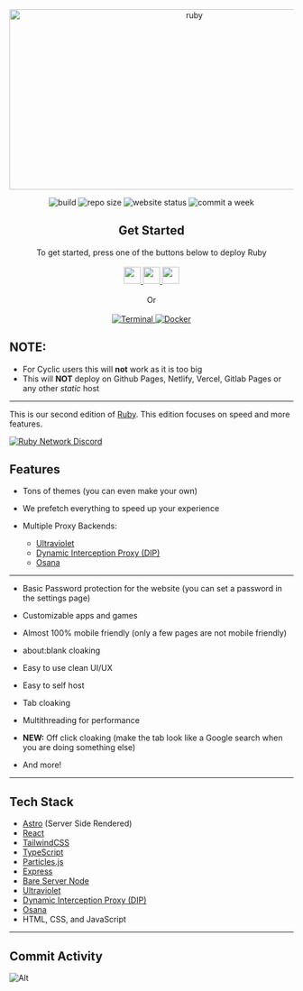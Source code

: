 <div align="center">
         
<img src="https://socialify.git.ci/ruby-network/ruby/image?description=1&font=Inter&forks=1&issues=1&language=1&name=1&owner=1&pattern=Circuit%20Board&pulls=1&stargazers=1&theme=Dark" alt="ruby" width="640" height="320" />

<img alt="build" src="https://img.shields.io/github/actions/workflow/status/ruby-network/ruby/docker-build.yml?style=for-the-badge"></img>
<img alt="repo size" src="https://img.shields.io/github/repo-size/ruby-network/ruby?style=for-the-badge"></img>
<img alt="website status" src="https://img.shields.io/website?down_color=red&down_message=Offline&style=for-the-badge&up_color=green&up_message=Online&url=https%3A%2F%2Frubynetwork.tech"></img>
<img alt="commit a week" src="https://img.shields.io/github/commit-activity/w/ruby-network/ruby?style=for-the-badge"></img>

</div>

<div align="center">
  <h2>Get Started</h2>
  <a>To get started, press one of the buttons below to deploy Ruby</a>
  <br />
  <br />
  <a href="https://render.com/deploy?repo=https://github.com/Ruby-Network/ruby">
    <img
      height="30px"
      src="https://img.shields.io/badge/render-4f65f1.svg?style=for-the-badge&logo=render&logoColor=46e3b7"
    />
  </a>
</a>
  <a href="https://railway.app/new/template/hnVkIQ">
    <img
      height="30px"
      src="https://raw.githubusercontent.com/FogNetwork/Tsunami/main/deploy/railway.svg"
    />
  </a>
  <a href="https://glitch.com/edit/#!/import/github/Ruby-Network/ruby">
  <img height="30px" 
  src="https://raw.githubusercontent.com/FogNetwork/Tsunami/main/deploy/glitch.svg">
  </img>
  </a>
  <br />
  <br />
    <a>Or</a>
    <br>
    <br>
    <a href="https://github.com/Ruby-Network/ruby/wiki/selfhosting#self-hosting">
    <img src="https://img.shields.io/badge/terminal-%23121011.svg?style=for-the-badge&logo=gnu-bash&logoColor=white" alt="Terminal">
    </img>
    </a>
    <a href="https://github.com/Ruby-Network/ruby/wiki/selfhosting#docker-installation">
    <img src="https://img.shields.io/badge/docker-%230db7ed.svg?style=for-the-badge&logo=docker&logoColor=white" alt="Docker">
    </img>
    </a>
</div>

## NOTE:

-   For Cyclic users this will **not** work as it is too big
-   This will **NOT** deploy on Github Pages, Netlify, Vercel, Gitlab Pages or any other _static_ host

---

This is our second edition of [Ruby](https://github.com/ruby-network/ruby-v1). This edition focuses on speed and more features.

[![Ruby Network Discord](https://invidget.switchblade.xyz/hzCjSFQeeZ?theme=dark)](https://discord.gg/hzCjSFQeeZ)

## Features

-   Tons of themes (you can even make your own)

-   We prefetch everything to speed up your experience

-   Multiple Proxy Backends:

    -   [Ultraviolet](https://github.com/titaniumnetwork-dev/ultraviolet)
    -   [Dynamic Interception Proxy (DIP)](https://github.com/Dynamic-Interception-Proxy/DIP)
    -   [Osana](https://github.com/nebulaservices/osana)

---

-   Basic Password protection for the website (you can set a password in the settings page)

-   Customizable apps and games

-   Almost 100% mobile friendly (only a few pages are not mobile friendly)

-   about:blank cloaking

-   Easy to use clean UI/UX

-   Easy to self host

-   Tab cloaking

-   Multithreading for performance

-   **NEW:** Off click cloaking (make the tab look like a Google search when you are doing something else)

-   And more!

---

## Tech Stack

-   [Astro](https://astro.build/) (Server Side Rendered)
-   [React](https://reactjs.org/)
-   [TailwindCSS](https://tailwindcss.com/)
-   [TypeScript](https://www.typescriptlang.org/)
-   [Particles.js](https://vincentgarreau.com/particles.js/)
-   [Express](https://expressjs.com/)
-   [Bare Server Node](https://github.com/tomphttp/bare-server-node)
-   [Ultraviolet](https://github.com/titaniumnetwork-dev/ultraviolet)
-   [Dynamic Interception Proxy (DIP)](https://github.com/Dynamic-Interception-Proxy/DIP)
-   [Osana](https://github.com/nebulaservices/osana)
-   HTML, CSS, and JavaScript

---

## Commit Activity

![Alt](https://repobeats.axiom.co/api/embed/ebe65662fb02989a2be94c965f41301cd8306047.svg 'Repobeats analytics image')
